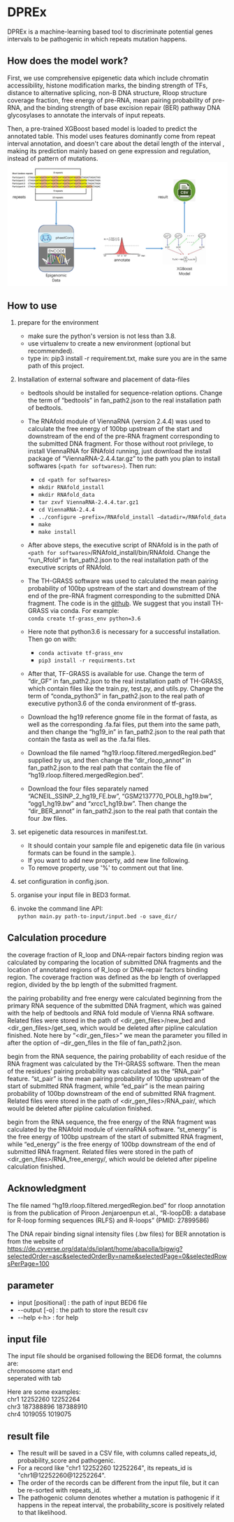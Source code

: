 # DPREx
DPREx is a machine-learning based tool to discriminate potential genes intervals to be pathogenic in which repeats mutation happens.

## How does the model work?
First, we use comprehensive epigenetic data which include chromatin accessibility, histone modification marks, the binding strength of TFs, distance to alternative splicing, non-B DNA structure, Rloop structure coverage fraction, free energy of pre-RNA, mean pairing probability of pre-RNA, and the binding strength of base excision repair (BER) pathway DNA glycosylases  to annotate the intervals of input repeats.

Then, a pre-trained XGBoost based model is loaded to predict the annotated table. This model uses features dominantly come from repeat interval annotation, and doesn't care about the detail length of the interval , making its prediction mainly based on gene expression and regulation, instead of pattern of mutations.
![workflow](./workflow.png)

## How to use
1. prepare for the environment
    * make sure the python's version is not less than 3.8.
    * use virtualenv to create a new environment (optional but recommended).
    * type in: pip3 install -r requirement.txt, make sure you are in the same path of this project.
2. Installation of external software and placement of data-files
    *  bedtools should be installed for sequence-relation options. Change the term of “bedtools” in fan_path2.json to the real installation path of bedtools.
    *  The RNAfold module of ViennaRNA (version 2.4.4) was used to calculate the free energy of 100bp upstream of the start and downstream of the end of the pre-RNA fragment corresponding to the submitted DNA fragment. For those without root privilege, to install ViennaRNA for RNAfold running, just download the install package of “ViennaRNA-2.4.4.tar.gz” to the path you plan to install softwares (`<path for softwares>`). Then run:<br>
		* `cd <path for softwares>`
		* `mkdir RNAfold_install`
		* `mkdir RNAfold_data`
		* `tar zxvf ViennaRNA-2.4.4.tar.gz1`
		* `cd ViennaRNA-2.4.4`
		* `../configure –prefix=`<path for softwares>`/RNAfold_install –datadir=`<path for 	softwares>`/RNAfold_data`
		* `make`
		* `make install`
	* After above steps, the executive script of RNAfold is in the path of `<path for softwares>`/RNAfold_install/bin/RNAfold. Change the “run_Rfold” in fan_path2.json to the real installation path of the executive scripts of RNAfold.

    * The TH-GRASS software was used to calculated the mean pairing probability of 100bp upstream of the start and downstream of the end of the pre-RNA fragment corresponding to the submitted DNA fragment. The code is in the [github]( https://github.com/yuedongyang/GRASP ). We suggest that you install TH-GRASS via conda. For example:<br>
	`conda create tf-grass_env python=3.6`

	* Here note that python3.6 is necessary for a successful installation. Then go on with:<br>
		* `conda activate tf-grass_env`
		* `pip3 install -r requirments.txt`
	* After that, TF-GRASS is available for use. Change the term of “dir_GF” in fan_path2.json to the real installation path of TH-GRASS, which contain files like the train.py, test.py, and utils.py. Change the term of “conda_python3” in fan_path2.json to the real path of executive python3.6 of the conda environment of tf-grass.
    * Download the hg19 reference gnome file in the format of fasta, as well as the corresponding .fa.fai files, put them into the same path, and then change  the “hg19_in” in fan_path2.json to the real path that contain the fasta as well as the .fa.fai files.
    * Download the file named “hg19.rloop.filtered.mergedRegion.bed” supplied by us, and then change  the “dir_rloop_annot” in fan_path2.json to the real path that contain the file of “hg19.rloop.filtered.mergedRegion.bed”.
    * Download the four files separately named “ACNEIL_SSINP_2_hg19_FE.bw”, “GSM2137770_POLB_hg19.bw”, “ogg1_hg19.bw” and “xrcc1_hg19.bw”. Then change the “dir_BER_annot” in fan_path2.json to the real path that contain the four .bw files.

3. set epigenetic data resources in manifest.txt.
    * It should contain your sample file and epigenetic data file (in various formats can be found in the sample.).
    * If you want to add new property, add new line following.
    * To remove property, use '%' to comment out that line.
4. set configuration in config.json.
5. organise your input file in BED3 format.
6. invoke the command line API:<br>
`python main.py path-to-input/input.bed -o save_dir/`

## Calculation procedure

the coverage fraction of R_loop and DNA-repair factors binding region was calculated by comparing the location of submitted DNA fragments and the location of annotated regions of R_loop or DNA-repair factors binding region. The coverage fraction was defined as the bp length of  overlapped region, divided by the bp length of the submitted fragment.

the pairing probability and free energy were calculated beginning from the primary RNA sequence of the submitted DNA fragment, which was gained with the help of bedtools and RNA fold module of  Vienna RNA software. Related files were stored in the path of <dir_gen_files>/new_bed and  <dir_gen_files>/get_seq, which would be deleted after pipline calculation finished. Note here by “<dir_gen_files>” we mean the parameter you filled in after the option of –dir_gen_files in the file of fan_path2.json.

begin from the RNA sequence, the pairing probability of each residue of the RNA fragment was calculated by the TH-GRASS software. Then the mean of the residues’ pairing probability was calculated as the “RNA_pair” feature. “st_pair” is the mean pairing probability of 100bp upstream of the start of submitted RNA fragment, while “ed_pair” is the mean pairing probability of 100bp downstream of the end of submitted RNA fragment. Related files were stored in the path of <dir_gen_files>/RNA_pair/, which would be deleted after pipline calculation finished.

begin from the RNA sequence, the free energy of the RNA fragment was calculated by the RNAfold module of viennaRNA software.  “st_energy” is the free energy of 100bp upstream of the start of submitted RNA fragment, while “ed_energy” is the free energy of 100bp downstream of the end of submitted RNA fragment. Related files were stored in the path of <dir_gen_files>/RNA_free_energy/, which would be deleted after pipeline calculation finished.
## Acknowledgment
The file named “hg19.rloop.filtered.mergedRegion.bed” for rloop annotation is from the publication of Piroon Jenjaroenpun et.al., “R-loopDB: a database for R-loop forming sequences (RLFS) and R-loops” (PMID: 27899586)

The DNA repair binding signal intensity files (.bw files) for BER annotation is from the website of  https://de.cyverse.org/data/ds/iplant/home/abacolla/bigwig?selectedOrder=asc&selectedOrderBy=name&selectedPage=0&selectedRowsPerPage=100

## parameter
* input [positional] : the path of input BED6 file
* --output [-o] : the path to store the result csv
* --help <-h> : for help

## input file
The input file should be organised following the BED6 format, the columns are:<br>
chromosome start end<br>
seperated with tab

Here are some examples:<br>
chr1 12252260 12252264<br>
chr3 187388896 187388910<br>
chr4 1019055 1019075

## result file
* The result will be saved in a CSV file, with columns called repeats_id, probability_score and pathogenic. 
* For a record like "chr1 12252260 12252264", its repeats_id is "chr1@12252260@12252264". 
* The order of the records can be different from the input file, but it can be re-sorted with repeats_id.
* The pathogenic column denotes whether a mutation is pathogenic if it happens in the repeat interval, the
probability_score is positively related to that likelihood.
